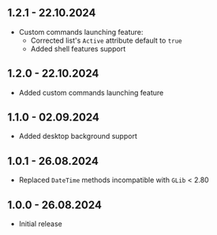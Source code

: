 ## 1.2.1 - 22.10.2024

- Custom commands launching feature:
  - Corrected list's `Active` attribute default to `true`
  - Added shell features support

## 1.2.0 - 22.10.2024

- Added custom commands launching feature

## 1.1.0 - 02.09.2024

- Added desktop background support

## 1.0.1 - 26.08.2024

- Replaced `DateTime` methods incompatible with `GLib` < 2.80

## 1.0.0 - 26.08.2024

- Initial release
